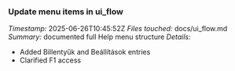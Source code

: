 ### Update menu items in ui_flow
*Timestamp:* 2025-06-26T10:45:52Z
*Files touched:* docs/ui_flow.md
*Summary:* documented full Help menu structure
*Details:*
- Added Billentyűk and Beállítások entries
- Clarified F1 access
